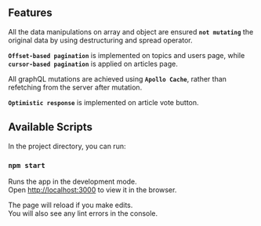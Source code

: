 ## Features

All the data manipulations on array and object are ensured **`not mutating`** the original data by using destructuring and spread operator.

**`Offset-based pagination`** is implemented on topics and users page, while **`cursor-based pagination`** is applied on articles page.

All graphQL mutations are achieved using **`Apollo Cache`**, rather than refetching from the server after mutation.

**`Optimistic response`** is implemented on article vote button.

## Available Scripts

In the project directory, you can run:

### `npm start`

Runs the app in the development mode.<br>
Open [http://localhost:3000](http://localhost:3000) to view it in the browser.

The page will reload if you make edits.<br>
You will also see any lint errors in the console.


